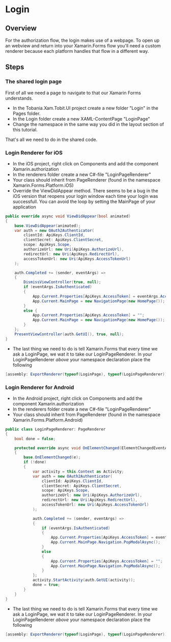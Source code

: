 # Login

## Overview
For the authorization flow, the login makes use of a webpage. To open up an webview and return into your Xamarin.Forms flow you'll need a custom renderer because each platform handles that flow in a different way.

## Steps

### The shared login page
First of all we need a page to navigate to that our Xamarin Forms understands.

- In the Tobania.Xam.Tobit.UI project create a new folder "Login" in the Pages folder.
- In the Login folder create a new XAML-ContentPage "LoginPage"
- Change the namespace in the same way you did in the layout section of this tutorial.

That's all we need to do in the shared code.

### Login Renderer for iOS
- In the iOS project, right click on Components and add the component Xamarin.authorization
- In the renderers folder create a new C#-file "LoginPageRenderer"
- Your class should inherit from PageRenderer (found in the namespace Xamarin.Forms.Platform.iOS)
- Override the ViewDidAppear method. There seems to be a bug in the iOS version that reopens your login window each time your login was successfull. You can avoid the loop by setting the MainPage of your application

```C#
public override async void ViewDidAppear(bool animated)
{
    base.ViewDidAppear(animated);
    var auth = new OAuth2Authenticator(
        clientId: ApiKeys.ClientId,
        clientSecret: ApiKeys.ClientSecret,
        scope: ApiKeys.Scope,
        authorizeUrl: new Uri(ApiKeys.AuthorizeUrl),
        redirectUrl: new Uri(ApiKeys.RedirectUrl),
        accessTokenUrl: new Uri(ApiKeys.AccessTokenUrl)
    );

    auth.Completed += (sender, eventArgs) =>
    {
        DismissViewController(true, null);
        if (eventArgs.IsAuthenticated)
        {
            App.Current.Properties[ApiKeys.AccessToken] = eventArgs.Account.Properties[ApiKeys.AccessToken].ToString();
            App.Current.MainPage = new NavigationPage(new HomePage());
        }
        else {
            App.Current.Properties[ApiKeys.AccessToken] = "";
            App.Current.MainPage = new NavigationPage(new HomePage());
        }
    };
    PresentViewController(auth.GetUI(), true, null);
}
```

- The last thing we need to do is tell Xamarin.Forms that every time we ask a LoginPage, we wat it to take our LoginPageRenderer. In your LoginPageRenderer *above* your namespace declaration place the following

```C#
[assembly: ExportRenderer(typeof(LoginPage), typeof(LoginPageRenderer))]
```

### Login Renderer for Android
- In the Android project, right click on Components and add the component Xamarin.authorization
- In the renderers folder create a new C#-file "LoginPageRenderer"
- Your class should inherit from PageRenderer (found in the namespace Xamarin.Forms.Platform.Android)

```C#
public class LoginPageRenderer: PageRenderer
{
    bool done = false;

    protected override async void OnElementChanged(ElementChangedEventArgs<Page> e)
    {
        base.OnElementChanged(e);
        if (!done)
        {
            var activity = this.Context as Activity;
            var auth = new OAuth2Authenticator(
                clientId: ApiKeys.ClientId,
                clientSecret: ApiKeys.ClientSecret,
                scope: ApiKeys.Scope,
                authorizeUrl: new Uri(ApiKeys.AuthorizeUrl),
                redirectUrl: new Uri(ApiKeys.RedirectUrl),
                accessTokenUrl: new Uri(ApiKeys.AccessTokenUrl)
            );

            auth.Completed += (sender, eventArgs) =>
            {
                if (eventArgs.IsAuthenticated)
                {
                    App.Current.Properties[ApiKeys.AccessToken] = eventArgs.Account.Properties[ApiKeys.AccessToken].ToString();
                    App.Current.MainPage.Navigation.PopModalAsync();
                }
                else
                {
                    App.Current.Properties[ApiKeys.AccessToken] = "";
                    App.Current.MainPage.Navigation.PopModalAsync();
                }
            };
            activity.StartActivity(auth.GetUI(activity));
            done = true;
        }
    }
}
```

- The last thing we need to do is tell Xamarin.Forms that every time we ask a LoginPage, we wat it to take our LoginPageRenderer. In your LoginPageRenderer *above* your namespace declaration place the following

```C#
[assembly: ExportRenderer(typeof(LoginPage), typeof(LoginPageRenderer))]
```
